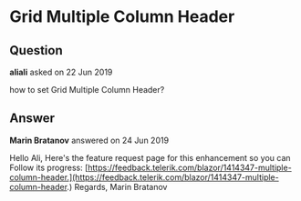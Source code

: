 # Grid Multiple Column Header

## Question

**aliali** asked on 22 Jun 2019

how to set Grid Multiple Column Header?

## Answer

**Marin Bratanov** answered on 24 Jun 2019

Hello Ali, Here's the feature request page for this enhancement so you can Follow its progress: [https://feedback.telerik.com/blazor/1414347-multiple-column-header.](https://feedback.telerik.com/blazor/1414347-multiple-column-header.) Regards, Marin Bratanov
